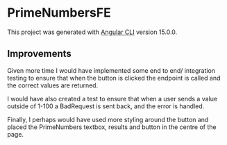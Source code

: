 # PrimeNumbersFE

This project was generated with [Angular CLI](https://github.com/angular/angular-cli) version 15.0.0.

## Improvements

Given more time I would have implemented some end to end/ integration testing to ensure that when the button is clicked the endpoint is called and the correct values are returned.

I would have also created a test to ensure that when a user sends a value outside of 1-100 a BadRequest is sent back, and the error is handled.

Finally, I perhaps would have used more styling around the button and placed the PrimeNumbers textbox, results and button in the centre of the page.

